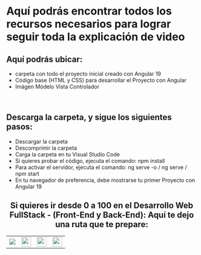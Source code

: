 <h1>Aquí podrás encontrar todos los recursos necesarios para lograr seguir toda la explicación de video</h1>
<h2>Aquí podrás ubicar:</h2>
<ul>
  <li>carpeta con todo el proyecto inicial creado con Angular 19</li>
  <li>Código base (HTML y CSS) para desarrollar el Proyecto con Angular</li>
  <li>Imágen Módelo Vista Controlador</li>
</ul>
<br>
<h2>Descarga la carpeta, y sigue los siguientes pasos:</h2>
<ul>
  <li>Descargar la carpeta</li>
  <li>Descomprimir la carpeta</li>
  <li>Carga la carpeta en tu Visual Studio Code</li>
  <li>Si quieres probar el código, ejecuta el comando: npm install</li>
  <li>Para activar el servidor, ejecuta el comando: ng serve -o  /  ng serve  /  npm start </li>
  <li>En tu navegador de preferencia, debe mostrarse tu primer Proyecto con Angular 19</li>
</ul>


<h2 style="text-align:center">Si quieres ir desde 0 a 100 en el <strong>Desarrollo Web FullStack</strong> - (Front-End y Back-End): Aquí te dejo una ruta que te prepare:</h2>
<table>
  <tr>
    <td>
      <a href="https://cedavilu.com/curso-desarrollo-web-detalle.html" target="_blank"> <img src="https://cedavilu.com/assets/img/cursos/cursos-1.png" > </a>      
    </td>
    <td>
       <a href="https://cedavilu.com/curso-javascript-detalle.html" target="_blank"><img style="width:25" src="https://cedavilu.com/assets/img/cursos/cursos-2.png" ></a>      
    </td>
    <td>
      <a href= "https://cedavilu.com/curso-javascript-avanzado-detalle.html" target="_blank"><img style="width:25" src="https://cedavilu.com/assets/img/cursos/cursos-3.png" ></a>
    </td>
    <td>
    <a href="https://cedavilu.com/curso-nodejs-detalle.html" target="_blank"> <img style="width:25" src="https://cedavilu.com/assets/img/cursos/cursos-4.png" ></a>
    </td>
  </tr>
</table>
